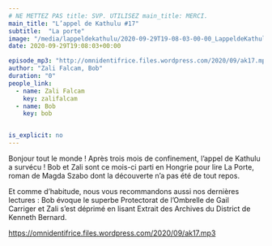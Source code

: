 ```yaml
---
# NE METTEZ PAS title: SVP. UTILISEZ main_title: MERCI.
main_title: "L’appel de Kathulu #17"
subtitle:  "La porte"
image: "/media/lappeldekathulu/2020-09-29T19-08-03-00-00_LappeldeKathulu17.jpg"
date: 2020-09-29T19:08:03+00:00

episode_mp3: "http://omnidentifrice.files.wordpress.com/2020/09/ak17.mp3"
author: "Zali Falcam, Bob"
duration: "0"
people_link: 
  - name: Zali Falcam
    key: zalifalcam
  - name: Bob
    key: bob


is_explicit: no
---
```


<PodcastHeader/>

<!-- ECRIRE LA DESCRIPTION DE L'EPISODE SOUS CETTE LIGNE -->

<p>Bonjour tout le monde ! Après trois mois de confinement, l’appel de Kathulu a survécu ! Bob et Zali sont ce mois-ci parti en Hongrie pour lire La Porte, roman de Magda Szabo dont la découverte n’a pas été de tout repos.</p>



<p>Et comme d’habitude, nous vous recommandons aussi nos dernières lectures : Bob évoque le superbe Protectorat de l’Ombrelle de Gail Carriger&nbsp;et Zali s’est déprimé en lisant&nbsp;Extrait des Archives du District de Kenneth Bernard.</p>



 
<a href="https://omnidentifrice.files.wordpress.com/2020/09/ak17.mp3" rel="nofollow">https://omnidentifrice.files.wordpress.com/2020/09/ak17.mp3</a>
 


